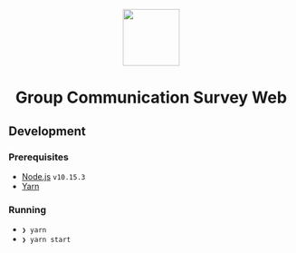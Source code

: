 <p align="center">
  <img src="https://user-images.githubusercontent.com/11808903/70377654-1118c680-1917-11ea-86ca-e011f33de46e.png" width="100"/>
</p>

<h1 align="center">Group Communication Survey Web</h1>

## Development

### Prerequisites

- [Node.js](https://nodejs.org/en) `v10.15.3`
- [Yarn](https://yarnpkg.com/lang/en/)

### Running

- `❯ yarn`
- `❯ yarn start`

